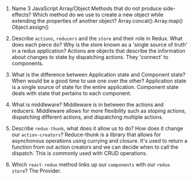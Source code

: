 1.  Name 3 JavaScript Array/Object Methods that do not produce side-effects? Which method do we use to create a new object while extending the properties of another object?
Array.concat()     Array.map()       Object.assign()

1.  Describe `actions`, `reducers` and the `store` and their role in Redux. What does each piece do? Why
 is the store known as a 'single source of truth' in a redux application?
Actions are objects that describe the information about changes to state by dispatching actions. They 'connect' to components. 

1.  What is the difference between Application state and Component state? When would be a good time to use one over the other?
Application state is a single source of state for the entire application. Component state deals with state that pertains to each component.

1.  What is middleware?
Middleware is in between the actions and reducers. Middleware allows for more flexibility such as stoping actions, dispatching different actions, and dispatching multiple actions.

1.  Describe `redux-thunk`, what does it allow us to do? How does it change our `action-creators`?
Reduce-thunk is a library that allows for asynchonous operations using currying and closure. It's used to return a function from out action creators and we can decide when to call the dispatch. This is commonly used with CRUD operations.

1.  Which `react-redux` method links up our `components` with our `redux store`?
The Provider.
